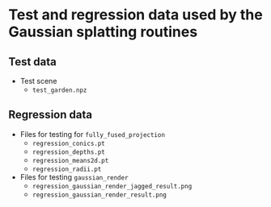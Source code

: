 # Test and regression data used by the Gaussian splatting routines

## Test data

- Test scene
    - `test_garden.npz`

## Regression data

- Files for testing for `fully_fused_projection`
    - `regression_conics.pt`
    - `regression_depths.pt`
    - `regression_means2d.pt`
    - `regression_radii.pt`
- Files for testing `gaussian_render`
    - `regression_gaussian_render_jagged_result.png`
    - `regression_gaussian_render_result.png`